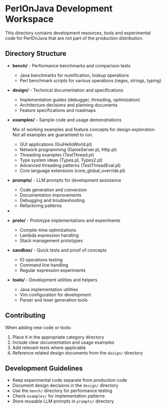 # PerlOnJava Development Workspace

This directory contains development resources, tools and experimental code for PerlOnJava that are not part of the production distribution.

## Directory Structure

- **bench/** - Performance benchmarks and comparison tests
    - Java benchmarks for numification, lookup operations
    - Perl benchmark scripts for various operations (regex, strings, typing)

- **design/** - Technical documentation and specifications
    - Implementation guides (debugger, threading, optimization)
    - Architecture decisions and planning documents
    - Feature specifications and roadmaps

- **examples/** - Sample code and usage demonstrations

  Mix of working examples and feature concepts for design exploration. Not all examples are guaranteed to run.

  - GUI applications (GuiHelloWorld.pl)
  - Network programming (GameServer.pl, Http.pl)
  - Threading examples (TestThread.pl)
  - Type system ideas (Types.pl, Types2.pl)
  - Advanced threading patterns (TestThreadEval.pl)
  - Core language extensions (core_global_override.pl)

- **prompts/** - LLM prompts for development assistance
  - Code generation and conversion
  - Documentation improvements
  - Debugging and troubleshooting
  - Refactoring patterns
- 
- **proto/** - Prototype implementations and experiments
    - Compile-time optimizations
    - Lambda expression handling
    - Stack management prototypes

- **sandbox/** - Quick tests and proof of concepts
    - IO operations testing
    - Command line handling
    - Regular expression experiments

- **tools/** - Development utilities and helpers
    - Java implementation utilities
    - Vim configuration for development
    - Parser and lexer generation tools

## Contributing

When adding new code or tools:

1. Place it in the appropriate category directory
2. Include clear documentation and usage examples
3. Add relevant tests where applicable
4. Reference related design documents from the `design/` directory

## Development Guidelines

- Keep experimental code separate from production code
- Document design decisions in the `design/` directory
- Use the `bench/` directory for performance testing
- Check `examples/` for implementation patterns
- Store reusable LLM prompts in `prompts/` directory
